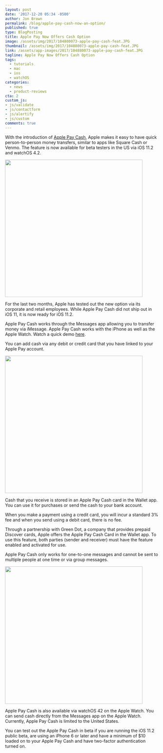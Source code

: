 ```yaml
---
layout: post
date: '2017-12-20 05:34 -0500'
author: Jon Brown
permalink: /blog/apple-pay-cash-now-an-option/
published: true
type: BlogPosting
title: Apple Pay Now Offers Cash Option
image: /assets/img/2017/104880073-apple-pay-cash-feat.JPG
thumbnail: /assets/img/2017/104880073-apple-pay-cash-feat.JPG
link: /assets/app-images/2017/104880073-apple-pay-cash-feat.JPG
tagline: Apple Pay Now Offers Cash Option
tags:
  - tutorials
  - mac
  - ios
  - watchOS
categories:
  - news
  - product-reviews
cta: 2
custom_js:
- js/validate
- js/contactform
- js/alertify
- js/custom
comments: true
---
```

With the introduction of [Apple Pay Cash](https://support.apple.com/explore/apple-pay-cash), Apple makes it easy to have quick person-to-person money transfers, similar to apps like Square Cash or Venmo. The feature is now available for beta testers in the US via iOS 11.2 and watchOS 4.2. 

<img src="{{ site.site_cdn }}/assets/img/blog/2017/applepaycash/applepay_cash_1.jpg" class="img-fluid rounded m-2" width="450">

For the last two months, Apple has tested out the new option via its corporate and retail employees. While Apple Pay Cash did not ship out in iOS 11, it is now ready for iOS 11.2.

Apple Pay Cash works through the Messages app allowing you to transfer money via iMessage. Apple Pay Cash works with the iPhone as well as the Apple Watch. Watch a quick demo [here](https://support.apple.com/en-us/HT207886).

You can add cash via any debit or credit card that you have linked to your Apple Pay account.

<img src="{{ site.site_cdn }}/assets/img/blog/2017/applepaycash/applepay_cash_2.jpg" class="img-fluid rounded m-2" width="450">

Cash that you receive is stored in an Apple Pay Cash card in the Wallet app. You can use it for purchases or send the cash to your bank account.

When you make a payment using a credit card, you will incur a standard 3% fee and when you send using a debit card, there is no fee.

Through a partnership with Green Dot, a company that provides prepaid Discover cards, Apple offers the Apple Pay Cash Card in the Wallet app. To use this feature, both parties (sender and receiver) must have the feature enabled and activated for use.

Apple Pay Cash only works for one-to-one messages and cannot be sent to multiple people at one time or via group messages.

<img src="{{ site.site_cdn }}/assets/img/blog/2017/applepaycash/applepay_cash_3.jpg" class="img-fluid rounded m-2" width="450">

Apple Pay Cash is also available via watchOS 42 on the Apple Watch. You can send cash directly from the Messages app on the Apple Watch. Currently, Apple Pay Cash is limited to the United States. 

You can test out the Apple Pay Cash in beta if you are running the iOS 11.2 public beta, are using an iPhone 6 or later and have a minimum of $10 loaded on to your Apple Pay Cash and have two-factor authentication turned on.
